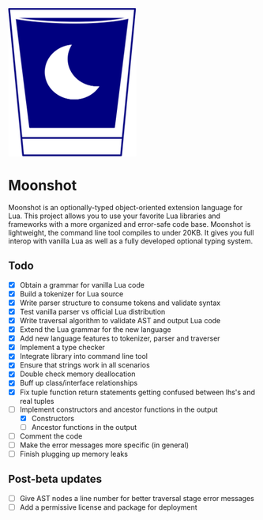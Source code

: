 <img src="moonshot.svg" height="300px"/>

# Moonshot
Moonshot is an optionally-typed object-oriented extension language for Lua. This project allows you to use your favorite Lua libraries and frameworks with a more organized and error-safe code base. Moonshot is lightweight, the command line tool compiles to under 20KB. It gives you full interop with vanilla Lua as well as a fully developed optional typing system.

## Todo
- [x] Obtain a grammar for vanilla Lua code
- [x] Build a tokenizer for Lua source
- [x] Write parser structure to consume tokens and validate syntax
- [x] Test vanilla parser vs official Lua distribution
- [x] Write traversal algorithm to validate AST and output Lua code
- [x] Extend the Lua grammar for the new language
- [x] Add new language features to tokenizer, parser and traverser
- [x] Implement a type checker
- [x] Integrate library into command line tool
- [x] Ensure that strings work in all scenarios
- [x] Double check memory deallocation
- [x] Buff up class/interface relationships
- [x] Fix tuple function return statements getting confused between lhs's and real tuples
- [ ] Implement constructors and ancestor functions in the output
  - [x] Constructors
  - [ ] Ancestor functions in the output
- [ ] Comment the code
- [ ] Make the error messages more specific (in general)
- [ ] Finish plugging up memory leaks

## Post-beta updates
- [ ] Give AST nodes a line number for better traversal stage error messages
- [ ] Add a permissive license and package for deployment
